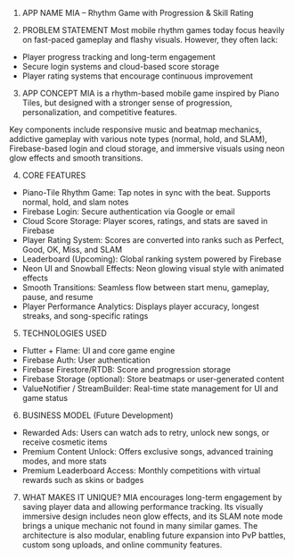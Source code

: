 1. APP NAME
MIA – Rhythm Game with Progression & Skill Rating

2. PROBLEM STATEMENT
Most mobile rhythm games today focus heavily on fast-paced gameplay and flashy visuals. However, they often lack:
- Player progress tracking and long-term engagement
- Secure login systems and cloud-based score storage
- Player rating systems that encourage continuous improvement

3. APP CONCEPT
MIA is a rhythm-based mobile game inspired by Piano Tiles, but designed with a stronger sense of progression, personalization, and competitive features.

Key components include responsive music and beatmap mechanics, addictive gameplay with various note types (normal, hold, and SLAM), Firebase-based login and cloud storage, and immersive visuals using neon glow effects and smooth transitions.

4. CORE FEATURES
- Piano-Tile Rhythm Game: Tap notes in sync with the beat. Supports normal, hold, and slam notes
- Firebase Login: Secure authentication via Google or email
- Cloud Score Storage: Player scores, ratings, and stats are saved in Firebase
- Player Rating System: Scores are converted into ranks such as Perfect, Good, OK, Miss, and SLAM
- Leaderboard (Upcoming): Global ranking system powered by Firebase
- Neon UI and Snowball Effects: Neon glowing visual style with animated effects
- Smooth Transitions: Seamless flow between start menu, gameplay, pause, and resume
- Player Performance Analytics: Displays player accuracy, longest streaks, and song-specific ratings

5. TECHNOLOGIES USED
- Flutter + Flame: UI and core game engine
- Firebase Auth: User authentication
- Firebase Firestore/RTDB: Score and progression storage
- Firebase Storage (optional): Store beatmaps or user-generated content
- ValueNotifier / StreamBuilder: Real-time state management for UI and game status

6. BUSINESS MODEL (Future Development)
- Rewarded Ads: Users can watch ads to retry, unlock new songs, or receive cosmetic items
- Premium Content Unlock: Offers exclusive songs, advanced training modes, and more stats
- Premium Leaderboard Access: Monthly competitions with virtual rewards such as skins or badges

7. WHAT MAKES IT UNIQUE?
MIA encourages long-term engagement by saving player data and allowing performance tracking. Its visually immersive design includes neon glow effects, and its SLAM note mode brings a unique mechanic not found in many similar games. The architecture is also modular, enabling future expansion into PvP battles, custom song uploads, and online community features.
